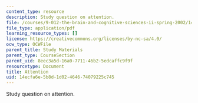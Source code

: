 ```yaml
---
content_type: resource
description: Study question on attention.
file: /courses/9-012-the-brain-and-cognitive-sciences-ii-spring-2002/14ecfa6e5b8d1d02464674079225c745_attention.pdf
file_type: application/pdf
learning_resource_types: []
license: https://creativecommons.org/licenses/by-nc-sa/4.0/
ocw_type: OCWFile
parent_title: Study Materials
parent_type: CourseSection
parent_uid: 8eec3a5d-16a0-7711-46b2-5edcaffc9f9f
resourcetype: Document
title: Attention
uid: 14ecfa6e-5b8d-1d02-4646-74079225c745
---
```

Study question on attention.